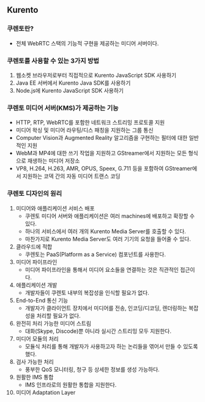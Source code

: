 ## Kurento

### 쿠렌토란?
- 전체 WebRTC 스택의 기능적 구현을 제공하는 미디어 서버이다.

### 쿠렌토를 사용할 수 있는 3가지 방법
1. 웹소켓 브라우저로부터 직접적으로 Kurento JavaScript SDK 사용하기
2. Java EE 서버에서 Kurento Java SDK를 사용하기
3. Node.js에 Kurento JavaScript SDK 사용하기

### 쿠렌토 미디어 서버(KMS)가 제공하는 기능
- HTTP, RTP, WebRTC를 포함한 네트워크 스트리밍 프로토콜 지원
- 미디어 왁싱 및 미디어 라우팅/디스 패칭을 지원하는 그룹 통신
- Computer Vision과 Augmented Reality 알고리즘을 구현하는 필터에 대한 일반적인 지원
- WebM과 MP4에 대한 쓰기 작업을 지원하고 GStreamer에서 지원하는 모든 형식으로 재생하는 미디어 저장소
- VP8, H.264, H.263, AMR, OPUS, Speex, G.711 등을 포함하여 GStreamer에서 지원하는 코덱 간의 자동 미디어 트랜스 코딩

### 쿠렌토 디자인의 원리
1. 미디어와 애플리케이션 서비스 배포
    - 쿠렌토 미디어 서버와 애플리케이션은 여러 machines에 배포하고 확장할 수 있다.
    - 하나의 서비스에서 여러 개의 Kurento Media Server를 호출할 수 있다.
    - 마찬가지로 Kurento Media Server도 여러 기기의 요청을 들어줄 수 있다.
2. 클라우드에 적합
    - 쿠렌토는 PaaS(Platform as a Service) 컴포넌트를 사용한다.
3. 미디어 파이프라인
    - 미디어 파이프라인을 통해서 미디어 요소들을 연결하는 것은 직관적인 접근이다.
4. 애플리케이션 개발
    - 개발자들이 쿠렌토 내부의 복잡성을 인식할 필요가 없다.
5. End-to-End 통신 기능
    - 개발자가 클라이언트 장치에서 미디어를 전송, 인코딩/디코딩, 렌더링하는 복잡성을 처리할 필요가 없다.
6. 완전히 처리 가능한 미디어 스트림
    - 대화(Skype, Discode)뿐 아니라 실시간 스트리밍 모두 지원한다.
7. 미디어 모듈의 처리
    - 모듈식 처리를 통해 개발자가 사용하고자 하는 논리들을 엮어서 만들 수 있도록 했다.
8. 검사 가능한 처리
    - 풍부한 QoS 모니터링, 청구 등 상세한 정보를 생성 가능하다.
9. 원활한 IMS 통합
    - IMS 인프라로의 원활한 통합을 지원한다.
1. 미디어 Adaptation Layer